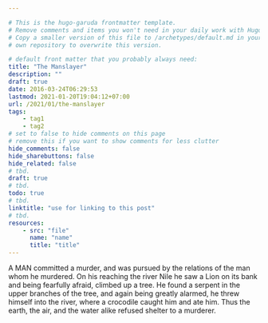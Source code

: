 ```yaml
---

# This is the hugo-garuda frontmatter template.
# Remove comments and items you won't need in your daily work with Hugo.
# Copy a smaller version of this file to /archetypes/default.md in your
# own repository to overwrite this version.

# default front matter that you probably always need:
title: "The Manslayer"
description: ""
draft: true
date: 2016-03-24T06:29:53
lastmod: 2021-01-20T19:04:12+07:00
url: /2021/01/the-manslayer
tags:
    - tag1
    - tag2
# set to false to hide comments on this page
# remove this if you want to show comments for less clutter
hide_comments: false
hide_sharebuttons: false
hide_related: false
# tbd.
draft: true
# tbd.
todo: true
# tbd.
linktitle: "use for linking to this post"
# tbd.
resources:
    - src: "file"
      name: "name"
      title: "title"
---
```

A MAN committed a murder, and was pursued by the relations of the man whom he murdered. On his reaching the river Nile he saw a Lion on its bank and being fearfully afraid, climbed up a tree. He found a serpent in the upper branches of the tree, and again being greatly alarmed, he threw himself into the river, where a crocodile caught him and ate him. Thus the earth, the air, and the water alike refused shelter to a murderer.


